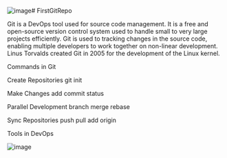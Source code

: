 ![image](https://github.com/peehugoutam/FirstGitRepo/assets/36618092/74cc6acb-5f9c-4f8a-973b-7df70fd83c81)# FirstGitRepo

Git is a DevOps tool used for source code management. It is a free and open-source version control system used to handle small to very large projects efficiently. Git is used to tracking changes in the source code, enabling multiple developers to work together on non-linear development. Linus Torvalds created Git in 2005 for the development of the Linux kernel.


Commands in Git

Create Repositories
git init

Make Changes
add
commit
status

Parallel Development
branch
merge
rebase

Sync Repositories
push
pull
add origin

Tools in DevOps

![image](https://github.com/peehugoutam/FirstGitRepo/assets/36618092/9c2cd6e1-f444-46bf-bd04-7d6dd2e89c78)

